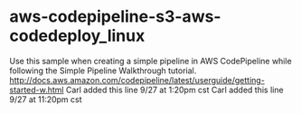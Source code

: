 # aws-codepipeline-s3-aws-codedeploy_linux
Use this sample when creating a simple pipeline in AWS CodePipeline while following the Simple Pipeline Walkthrough tutorial. http://docs.aws.amazon.com/codepipeline/latest/userguide/getting-started-w.html
Carl added this line 9/27 at 1:20pm cst
Carl added this line 9/27 at 11:20pm cst